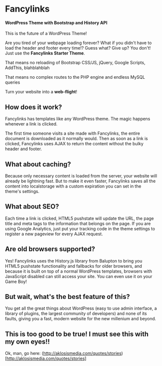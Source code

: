 # Fancylinks
#### WordPress Theme with Bootstrap and History API

This is the future of a WordPress Theme!

Are you tired of your webpage loading forever?
What if you didn't have to load the header and footer every time!?
Guess what? Give up? You don't! Just use the **Fancylinks Starter Theme**.

That means no reloading of Bootstrap CSS/JS, jQuery, Google Scripts, AddThis, blahblahblah

That means no complex routes to the PHP engine and endless MySQL queries

Turn your website into a **web-flight**!

## How does it work?
Fancylinks has templates like any WordPress theme. The magic happens whenever a link is clicked.

The first time someone visits a site made with Fancylinks, the entire document is downloaded as it normally would. Then as soon as a link is clicked, Fancylinks uses AJAX to return the content without the bulky header and footer.
## What about caching?
Because only necessary content is loaded from the server, your website will already be lightning fast. But to make it even faster, Fancylinks saves all the content into localstorage with a custom expiration you can set in the theme's settings.
## What about SEO?
Each time a link is clicked, HTML5 pushstate will update the URL, the page title and meta tags to the information that belongs on the page. If you are using Google Analytics, just put your tracking code in the theme settings to register a new pageview for every AJAX request.
## Are old browsers supported?
Yes! Fancylinks uses the History.js library from Balupton to bring you HTML5 pushstate functionality and fallbacks for older browsers, and because it is built on top of a normal WordPress templates, browsers with JavaScript disabled can still access your site. You can even use it on your Game Boy!
## But wait, what's the best feature of this?
You get all the great things about WordPress (easy to use admin interface, a library of plugins, the largest community of developers) and none of its faults, giving you a fast, modern website for the new millenium and beyond.
## This is too good to be true! I must see this with my own eyes!!
Ok, man, go here: (http://aklosismedia.com/quotes/stories)[http://aklosismedia.com/quotes/stories]
